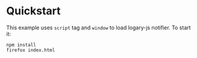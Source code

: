 # Quickstart

This example uses `script` tag and `window` to load logary-js notifier. To start it:

    npm install
    firefox index.html

